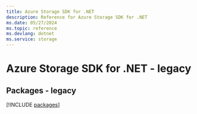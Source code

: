 ```yaml
---
title: Azure Storage SDK for .NET
description: Reference for Azure Storage SDK for .NET
ms.date: 05/27/2024
ms.topic: reference
ms.devlang: dotnet
ms.service: storage
---
```

# Azure Storage SDK for .NET - legacy
## Packages - legacy
[!INCLUDE [packages](storage-index.md)]